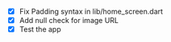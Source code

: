 - [x] Fix Padding syntax in lib/home_screen.dart
- [x] Add null check for image URL
- [x] Test the app
